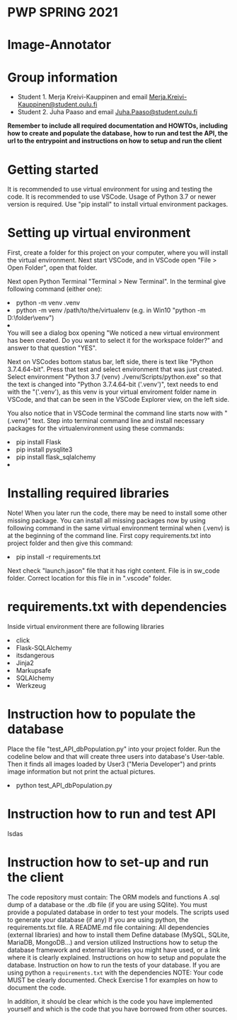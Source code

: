 # PWP SPRING 2021
# Image-Annotator
# Group information
* Student 1. Merja Kreivi-Kauppinen and email Merja.Kreivi-Kauppinen@student.oulu.fi
* Student 2. Juha Paaso             and email Juha.Paaso@student.oulu.fi

__Remember to include all required documentation and HOWTOs, including how to create and populate the database, how to run and test the API, the url to the entrypoint and instructions on how to setup and run the client__

# Getting started
It is recommended to use virtual environment for using and testing the code. It is recommended to use VSCode.  Usage of Python 3.7 or newer version is required. Use "pip install" to install virtual environment packages.

# Setting up virtual environment
First, create a folder for this project on your computer, where you will install the virtual environment. 
Next start VSCode, and in VSCode open "File > Open Folder", open that folder.

Next open Python Terminal "Terminal > New Terminal". In the terminal give following command (either one): 

<li>  python -m venv .venv </li>
<li>  python -m venv /path/to/the/virtualenv (e.g. in Win10 "python -m D:\folder\venv") </li>
<li>  </li>    
You will see a dialog box opening "We noticed a new virtual environment has been created. Do you want to select it for the workspace folder?" and answer to that question "YES". 

Next on VSCodes bottom status bar, left side, there is text like "Python 3.7.4.64-bit". Press that test and select environment that was just created. Select environment "Python 3.7 (venv) ./venv/Scripts/python.exe" so that the text is changed into "Python 3.7.4.64-bit ('.venv')", text needs to end with the "('.venv'), as this venv is your virtual enviroment folder name in VSCode, and that can be seen in the VSCode Explorer view, on the left side. 

You also notice that in VSCode terminal the command line starts now with "(.venv)" text. Step into terminal command line and install necessary packages for the virtualenvironment using these commands:

<li>  pip install Flask</li>
<li>  pip install pysqlite3</li>
<li>  pip install flask_sqlalchemy</li>
<li>   </li>  

# Installing required libraries
Note! When you later run the code, there may be need to install some other missing package. You can install all missing packages now by using following command in the same virtual environment terminal when (.venv) is at the beginning of the command line. First copy requirements.txt into project folder and then give this command:
<li>  pip install -r requirements.txt

Next check "launch.jason" file that it has right content. File is in sw_code folder. Correct location for this file in in ".vscode" folder.

# requirements.txt with dependencies
Inside virtual environment there are following libraries
<li> click </li>
<li> Flask-SQLAlchemy </li>
<li> itsdangerous </li>
<li> Jinja2 </li>
<li> Markupsafe </li>
<li> SQLAlchemy </li>
<li> Werkzeug </li>

# Instruction how to populate the database
Place the file "test_API_dbPopulation.py" into your project folder. Run the codeline below and that will create three users into database's User-table. Then it finds all images loaded by User3 ("Meria Developer") and prints image information but not print the actual pictures.
<li>  python test_API_dbPopulation.py

# Instruction how to run and test API
Isdas

# Instruction how to set-up and run the client

The code repository must contain:
The ORM models and functions
A .sql dump of a database or the .db file (if you are using SQlite). You must provide a populated database in order to test your models.
The scripts used to generate your database (if any)
If you are using python, the requirements.txt file.
A README.md file containing:
All dependencies (external libraries) and how to install them
Define database (MySQL, SQLite, MariaDB, MongoDB...) and version utilized
Instructions how to setup the database framework and external libraries you might have used, or a link where it is clearly explained.
Instructions on how to setup and populate the database.
Instruction on how to run the tests of your database.
If you are using python a `requirements.txt` with the dependencies
NOTE: Your code MUST be clearly documented. Check Exercise 1 for examples on how to document the code.

In addition, it should be clear which is the code you have implemented yourself and which is the code that you have borrowed from other sources.
